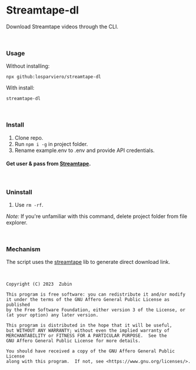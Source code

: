 # Streamtape-dl

Download Streamtape videos through the CLI.

<br>

### Usage

Without installing:

```
npx github:losparviero/streamtape-dl

```

With install:

```
streamtape-dl
```

<br>

### Install

1. Clone repo.
2. Run ```npm i -g``` in project folder.
3. Rename example.env to .env and provide API credentials.

#### Get user & pass from [Streamtape](https://streamtape.com/accpanel).

<br>

### Uninstall

1. Use ```rm -rf```.

*Note:* If you're unfamiliar with this command, delete project folder from file explorer.

<br>

### Mechanism

The script uses the [streamtape](https://www.npmjs.com/package/streamtape) lib to generate direct download link.

<br>


    Copyright (C) 2023  Zubin

    This program is free software: you can redistribute it and/or modify
    it under the terms of the GNU Affero General Public License as published
    by the Free Software Foundation, either version 3 of the License, or
    (at your option) any later version.

    This program is distributed in the hope that it will be useful,
    but WITHOUT ANY WARRANTY; without even the implied warranty of
    MERCHANTABILITY or FITNESS FOR A PARTICULAR PURPOSE.  See the
    GNU Affero General Public License for more details.

    You should have received a copy of the GNU Affero General Public License
    along with this program.  If not, see <https://www.gnu.org/licenses/>.


